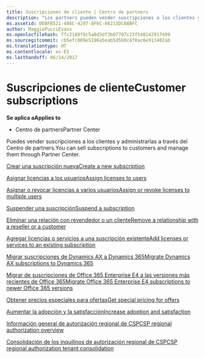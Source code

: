 ```yaml
---
title: Suscripciones de cliente | Centro de partners
description: "Los partners pueden vender suscripciones a los clientes y administrarlas a través del Centro de partners."
ms.assetid: DEBFB521-486C-4297-8F6C-66213DC0ABFC
author: MaggiePucciEvans
ms.openlocfilehash: ffc2189f9c5a8d5df3b07707c23f540142917499
ms.sourcegitcommit: cb5efc809e5196a5eab5d5b0c6f0ac6e913402ab
ms.translationtype: HT
ms.contentlocale: es-ES
ms.lasthandoff: 06/14/2017
---
```

# <a name="customer-subscriptions"></a><span data-ttu-id="2eb95-103">Suscripciones de cliente</span><span class="sxs-lookup"><span data-stu-id="2eb95-103">Customer subscriptions</span></span>

**<span data-ttu-id="2eb95-104">Se aplica a</span><span class="sxs-lookup"><span data-stu-id="2eb95-104">Applies to</span></span>**

-  <span data-ttu-id="2eb95-105">Centro de partners</span><span class="sxs-lookup"><span data-stu-id="2eb95-105">Partner Center</span></span>

<span data-ttu-id="2eb95-106">Puedes vender suscripciones a los clientes y administrarlas a través del Centro de partners.</span><span class="sxs-lookup"><span data-stu-id="2eb95-106">You can sell subscriptions to customers and manage them through Partner Center.</span></span> 

[<span data-ttu-id="2eb95-107">Crear una suscripción nueva</span><span class="sxs-lookup"><span data-stu-id="2eb95-107">Create a new subscription</span></span>](create-a-new-subscription.md)

[<span data-ttu-id="2eb95-108">Asignar licencias a los usuarios</span><span class="sxs-lookup"><span data-stu-id="2eb95-108">Assign licenses to users</span></span>](assign-licenses-to-users.md)

[<span data-ttu-id="2eb95-109">Asignar o revocar licencias a varios usuarios</span><span class="sxs-lookup"><span data-stu-id="2eb95-109">Assign or revoke licenses to multiple users</span></span>](bulk-license-provisioning-for-multiple-users.md)

[<span data-ttu-id="2eb95-110">Suspender una suscripción</span><span class="sxs-lookup"><span data-stu-id="2eb95-110">Suspend a subscription</span></span>](suspend-a-subscription.md)

[<span data-ttu-id="2eb95-111">Eliminar una relación con revendedor o un cliente</span><span class="sxs-lookup"><span data-stu-id="2eb95-111">Remove a relationship with a reseller or a customer</span></span>](remove-a-relationship.md)

[<span data-ttu-id="2eb95-112">Agregar licencias o servicios a una suscripción existente</span><span class="sxs-lookup"><span data-stu-id="2eb95-112">Add licenses or services to an existing subscription</span></span>](add-licenses-or-services-to-an-existing-subscription.md)

[<span data-ttu-id="2eb95-113">Migrar suscripciones de Dynamics AX a Dynamics 365</span><span class="sxs-lookup"><span data-stu-id="2eb95-113">Migrate Dynamics AX subscriptions to Dynamics 365</span></span>](manual-subscription-migration.md)

[<span data-ttu-id="2eb95-114">Migrar de suscripciones de Office 365 Enterprise E4 a las versiones más recientes de Office 365</span><span class="sxs-lookup"><span data-stu-id="2eb95-114">Migrate Office 365 Enterprise E4 subscriptions to newer Office 365 versions</span></span>](migrate-office365-e4-subscriptions-to-newer-versions.md)

[<span data-ttu-id="2eb95-115">Obtener precios especiales para ofertas</span><span class="sxs-lookup"><span data-stu-id="2eb95-115">Get special pricing for offers</span></span>](get-special-pricing-for-offers.md)

[<span data-ttu-id="2eb95-116">Aumentar la adopción y la satisfacción</span><span class="sxs-lookup"><span data-stu-id="2eb95-116">Increase adoption and satisfaction</span></span>](increasing-adoption-and-satisfaction.md)

[<span data-ttu-id="2eb95-117">Información general de autorización regional de CSP</span><span class="sxs-lookup"><span data-stu-id="2eb95-117">CSP regional authorization overview</span></span>](regional-authorization-overview.md)

[<span data-ttu-id="2eb95-118">Consolidación de los inquilinos de autorización regional de CSP</span><span class="sxs-lookup"><span data-stu-id="2eb95-118">CSP regional authorization tenant consolidation</span></span>](csp-regional-authorization-tenant-consolidation.md)

 

 



